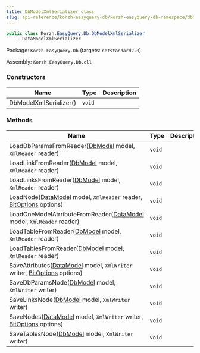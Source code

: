 ```yaml
---
title: DbModelXmlSerializer class
slug: api-reference/korzh-easyquery-db/korzh-easyquery-db-namespace/dbmodelxmlserializer-class
---
```


```csharp
public class Korzh.EasyQuery.Db.DbModelXmlSerializer
    : DataModelXmlSerializer

```
Package: `Korzh.EasyQuery.Db` (targets: `netstandard2.0`)

Assembly: `Korzh.EasyQuery.Db.dll`

### Constructors

| Name | Type | Description | 
| --- | --- | --- | 
| DbModelXmlSerializer() | `void` |  | 


### Methods

| Name | Type | Description | 
| --- | --- | --- | 
| LoadDbParamsFromReader([DbModel](//easyquery/docs/api-reference/korzh-easyquery-db/korzh-easyquery-db-namespace/dbmodel-class) model, `XmlReader` reader) | `void` |  | 
| LoadLinkFromReader([DbModel](//easyquery/docs/api-reference/korzh-easyquery-db/korzh-easyquery-db-namespace/dbmodel-class) model, `XmlReader` reader) | `void` |  | 
| LoadLinksFromReader([DbModel](//easyquery/docs/api-reference/korzh-easyquery-db/korzh-easyquery-db-namespace/dbmodel-class) model, `XmlReader` reader) | `void` |  | 
| LoadNode([DataModel](//easyquery/docs/api-reference/korzh-easyquery/korzh-easyquery-namespace/datamodel-class) model, `XmlReader` reader, [BitOptions](//easyquery/docs/api-reference/easydata-core/easydata-namespace/bitoptions-class) options) | `void` |  | 
| LoadOneModelAtrributeFromReader([DataModel](//easyquery/docs/api-reference/korzh-easyquery/korzh-easyquery-namespace/datamodel-class) model, `XmlReader` reader) | `void` |  | 
| LoadTableFromReader([DbModel](//easyquery/docs/api-reference/korzh-easyquery-db/korzh-easyquery-db-namespace/dbmodel-class) model, `XmlReader` reader) | `void` |  | 
| LoadTablesFromReader([DbModel](//easyquery/docs/api-reference/korzh-easyquery-db/korzh-easyquery-db-namespace/dbmodel-class) model, `XmlReader` reader) | `void` |  | 
| SaveAttributes([DataModel](//easyquery/docs/api-reference/korzh-easyquery/korzh-easyquery-namespace/datamodel-class) model, `XmlWriter` writer, [BitOptions](//easyquery/docs/api-reference/easydata-core/easydata-namespace/bitoptions-class) options) | `void` |  | 
| SaveDbParamsNode([DbModel](//easyquery/docs/api-reference/korzh-easyquery-db/korzh-easyquery-db-namespace/dbmodel-class) model, `XmlWriter` writer) | `void` |  | 
| SaveLinksNode([DbModel](//easyquery/docs/api-reference/korzh-easyquery-db/korzh-easyquery-db-namespace/dbmodel-class) model, `XmlWriter` writer) | `void` |  | 
| SaveNodes([DataModel](//easyquery/docs/api-reference/korzh-easyquery/korzh-easyquery-namespace/datamodel-class) model, `XmlWriter` writer, [BitOptions](//easyquery/docs/api-reference/easydata-core/easydata-namespace/bitoptions-class) options) | `void` |  | 
| SaveTablesNode([DbModel](//easyquery/docs/api-reference/korzh-easyquery-db/korzh-easyquery-db-namespace/dbmodel-class) model, `XmlWriter` writer) | `void` |  |
